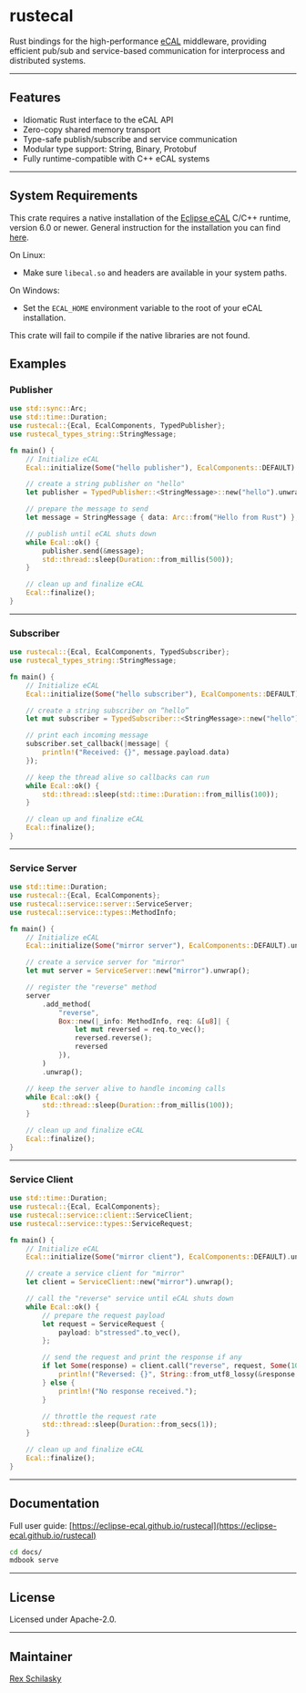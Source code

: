 # rustecal

Rust bindings for the high-performance [eCAL](https://github.com/eclipse-ecal/ecal) middleware, providing efficient pub/sub and service-based communication for interprocess and distributed systems.

---

## Features

- Idiomatic Rust interface to the eCAL API
- Zero-copy shared memory transport
- Type-safe publish/subscribe and service communication
- Modular type support: String, Binary, Protobuf
- Fully runtime-compatible with C++ eCAL systems

---

## System Requirements

This crate requires a native installation of the [Eclipse eCAL](https://github.com/eclipse-ecal/ecal) C/C++ runtime, version 6.0 or newer. General instruction for the installation you can find [here](https://eclipse-ecal.github.io/ecal/stable/getting_started/setup.html).

On Linux:
- Make sure `libecal.so` and headers are available in your system paths.

On Windows:
- Set the `ECAL_HOME` environment variable to the root of your eCAL installation.

This crate will fail to compile if the native libraries are not found.

## Examples

### Publisher

```rust
use std::sync::Arc;
use std::time::Duration;
use rustecal::{Ecal, EcalComponents, TypedPublisher};
use rustecal_types_string::StringMessage;

fn main() {
    // Initialize eCAL
    Ecal::initialize(Some("hello publisher"), EcalComponents::DEFAULT).unwrap();

    // create a string publisher on "hello"
    let publisher = TypedPublisher::<StringMessage>::new("hello").unwrap();

    // prepare the message to send
    let message = StringMessage { data: Arc::from("Hello from Rust") };

    // publish until eCAL shuts down
    while Ecal::ok() {
        publisher.send(&message);
        std::thread::sleep(Duration::from_millis(500));
    }

    // clean up and finalize eCAL
    Ecal::finalize();
}
```

---

### Subscriber

```rust
use rustecal::{Ecal, EcalComponents, TypedSubscriber};
use rustecal_types_string::StringMessage;

fn main() {
    // Initialize eCAL
    Ecal::initialize(Some("hello subscriber"), EcalComponents::DEFAULT).unwrap();

    // create a string subscriber on “hello”
    let mut subscriber = TypedSubscriber::<StringMessage>::new("hello").unwrap();

    // print each incoming message
    subscriber.set_callback(|message| {
        println!("Received: {}", message.payload.data)
    });

    // keep the thread alive so callbacks can run
    while Ecal::ok() {
        std::thread::sleep(std::time::Duration::from_millis(100));
    }

    // clean up and finalize eCAL
    Ecal::finalize();
}
```

---

### Service Server

```rust
use std::time::Duration;
use rustecal::{Ecal, EcalComponents};
use rustecal::service::server::ServiceServer;
use rustecal::service::types::MethodInfo;

fn main() {
    // Initialize eCAL
    Ecal::initialize(Some("mirror server"), EcalComponents::DEFAULT).unwrap();

    // create a service server for "mirror"
    let mut server = ServiceServer::new("mirror").unwrap();

    // register the "reverse" method
    server
        .add_method(
            "reverse",
            Box::new(|_info: MethodInfo, req: &[u8]| {
                let mut reversed = req.to_vec();
                reversed.reverse();
                reversed
            }),
        )
        .unwrap();

    // keep the server alive to handle incoming calls
    while Ecal::ok() {
        std::thread::sleep(Duration::from_millis(100));
    }

    // clean up and finalize eCAL
    Ecal::finalize();
}
```

---

### Service Client

```rust
use std::time::Duration;
use rustecal::{Ecal, EcalComponents};
use rustecal::service::client::ServiceClient;
use rustecal::service::types::ServiceRequest;

fn main() {
    // Initialize eCAL
    Ecal::initialize(Some("mirror client"), EcalComponents::DEFAULT).unwrap();

    // create a service client for "mirror"
    let client = ServiceClient::new("mirror").unwrap();

    // call the "reverse" service until eCAL shuts down
    while Ecal::ok() {
        // prepare the request payload
        let request = ServiceRequest {
            payload: b"stressed".to_vec(),
        };

        // send the request and print the response if any
        if let Some(response) = client.call("reverse", request, Some(1000)) {
            println!("Reversed: {}", String::from_utf8_lossy(&response.payload));
        } else {
            println!("No response received.");
        }

        // throttle the request rate
        std::thread::sleep(Duration::from_secs(1));
    }

    // clean up and finalize eCAL
    Ecal::finalize();
}
```

---

## Documentation

Full user guide: [https://eclipse-ecal.github.io/rustecal](https://eclipse-ecal.github.io/rustecal)

```bash
cd docs/
mdbook serve
```

---

## License

Licensed under Apache-2.0.

---

## Maintainer

[Rex Schilasky](https://github.com/rex-schilasky)
